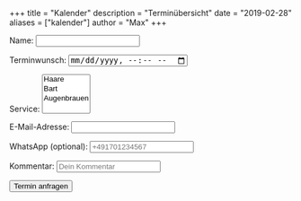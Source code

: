 +++
title = "Kalender"
description = "Terminübersicht"
date = "2019-02-28"
aliases = ["kalender"]
author = "Max"
+++

<div id="calendar"></div>
<form id="booking-form">
  <label for="name">Name:</label>
  <input type="text" id="name" name="name" required>

  <label for="datetime">Terminwunsch:</label>
  <input type="datetime-local" id="termin" name="termin" required>

  <label for="service">Service:</label>
  <select id="service" name="service" multiple required>
    <option value="Haare">Haare</option>
    <option value="Bart">Bart</option>
    <option value="Augenbrauen">Augenbrauen</option>
  </select>

  <label for="email">E-Mail-Adresse:</label>
  <input type="email" id="email" name="email" required>

  <label for="whatsapp">WhatsApp (optional):</label>
  <input type="tel" id="whatsapp" name="whatsapp" placeholder="+491701234567">

  <label for="whatsapp">Kommentar:</label>
  <input type="textarea" id="kommentar" name="kommentar" placeholder="Dein Kommentar">

  <button type="submit">Termin anfragen</button>
</form>

<script>
  document.getElementById('booking-form').addEventListener('submit', async (e) => {
    e.preventDefault();

    const form = e.target;
    const formData = new FormData(form);

    // Multiple Choice Service zu Array verarbeiten
    const services = Array.from(form.querySelector('#service').selectedOptions).map(opt => opt.value);

    const data = {
      name: formData.get('name'),
      datetime: formData.get('termin'),
      service: services,
      email: formData.get('email'),
      kommentar: formData.get('kommentar'),
      whatsapp: formData.get('whatsapp') || null
    };

    const response = await fetch('https://oettigmann.app.n8n.cloud/webhook/63c1623a-2297-457b-bf3e-562052abf738', {
      method: 'POST',
      headers: { 'Content-Type': 'application/json' },
      body: JSON.stringify(data)
    });

    const result = await response.json();
    alert(result.message || 'Danke! Wir melden uns bald mit der Bestätigung.');
    form.reset();
  });
</script>